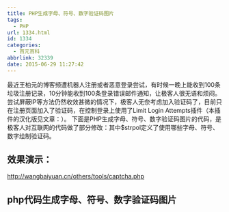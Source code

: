 ```yaml
---
title: PHP生成字母、符号、数字验证码图片
tags:
  - PHP
url: 1334.html
id: 1334
categories:
  - 百元百科
abbrlink: 32339
date: 2015-06-29 11:27:42
---
```


最近王柏元的博客频遭机器人注册或者恶意登录尝试，有时候一晚上能收到100条垃圾注册记录，10分钟能收到100条登录错误邮件通知，让极客人很无语和烦闷。尝试屏蔽IP等方法仍然收效甚微的情况下，极客人无奈考虑加入验证码了，目前只在注册页面加入了验证码，在控制登录上使用了Limit Login Attempts插件（本插件的汉化版见文章：）。 下面是PHP生成字母、符号、数字验证码图片的代码，是极客人对互联网的代码做了部分修改：其中$strpol定义了使用哪些字母、符号、数字绘制验证码。

效果演示：
-----

http://wangbaiyuan.cn/others/tools/captcha.php

php代码生成字母、符号、数字验证码图片
--------------------

<?php  
session_start();
//生成验证码图片
Header("Content-type: image/PNG");
$im = imagecreate(55,22); // 画一张55*122的图片
$back = ImageColorAllocate($im, rand(220,255),rand(220,255),rand(220,255)); // 定义背景颜色RGB值220-255之间的随机数，背景相当较亮
imagefill($im,0,0,$back); //把背景颜色填充到刚刚画出来的图片中
$vcodes = "";

//生成4位数字
for($i=0;$i<4;$i++){
$font = ImageColorAllocate($im, rand(50,200),rand(50,200),rand(50,200)); // 生成随机颜色
$strPol = "123456789ABCDEFGHIJKLMNabcdefghijklm@#&+?$";//随机字符串，定义你的验证码显示哪些字符
$max = strlen($strPol)-1;
$authnum=$strPol\[rand(0,$max)\];//随机选择字符
$vcodes.=$authnum;
//将随机字符串画到画布中，大小为5，字符间距离rand(9,12),形成交错和高低起伏
imagestring($im,5, 5+$i*rand(9,12),rand(1,6), $authnum, $font);
}
$_SESSION\['captcha'\] = $vcodes;

for($i=0;$i<100;$i++) //加入干扰象素
{
$randcolor = ImageColorallocate($im,rand(150,200),rand(100,255),rand(0,255));
imagesetpixel($im, rand()%70 , rand()%30 , $randcolor); // 画像素点函数
}
ImagePNG($im);
ImageDestroy($im);
?>
